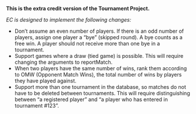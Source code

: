 **This is the extra credit version of the Tournament Project.**

*EC is designed to implement the following changes:*

* Don’t assume an even number of players. If there is an odd number of players, assign one player a “bye” (skipped round). A bye counts as a free win. A player should not receive more than one bye in a tournament.
* Support games where a draw (tied game) is possible. This will require changing the arguments to reportMatch.
* When two players have the same number of wins, rank them according to OMW (Opponent Match Wins), the total number of wins by players they have played against.
* Support more than one tournament in the database, so matches do not have to be deleted between tournaments. This will require distinguishing between “a registered player” and “a player who has entered in tournament #123”.
